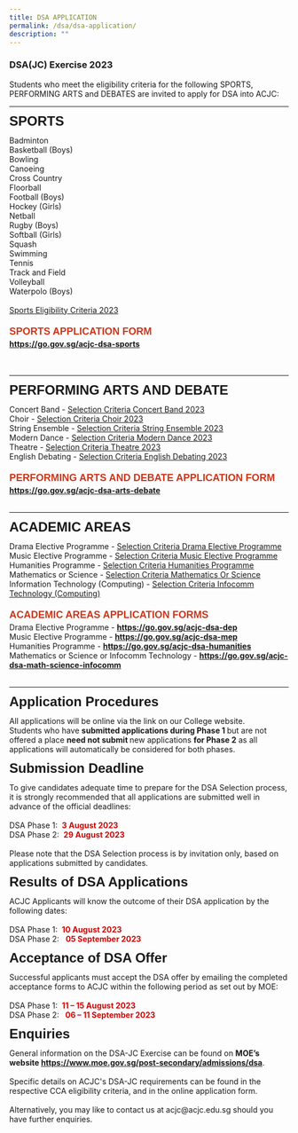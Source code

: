 ```yaml
---
title: DSA APPLICATION
permalink: /dsa/dsa-application/
description: ""
---
```

### DSA(JC) Exercise 2023
Students who meet the eligibility criteria for the following SPORTS, PERFORMING ARTS and DEBATES are invited to apply for DSA into ACJC:
<hr>
<p style="line-height: 1.0;"><strong><span style="font-size: 24px; font-family: Arial, Helvetica, sans-serif;">SPORTS</span></strong></p>
Badminton<br>
Basketball (Boys)<br>
Bowling<br>
Canoeing<br>
Cross Country<br>
Floorball<br>
Football (Boys)<br>
Hockey (Girls)<br>
Netball<br>
Rugby (Boys)<br>
Softball (Girls)<br>
Squash<br>
Swimming<br>
Tennis<br>
Track and Field<br>
Volleyball<br>
Waterpolo (Boys)<br><br>
<a target="_blank" href="/files/Dsa/dsa%20sports%20eligibility%20criteria%202023.pdf">Sports Eligibility Criteria 2023</a><br><br>
<div style="line-height: 1.5;"><span style="color:#CE361B; font-family: Arial, Helvetica, sans-serif; font-size: 18px;"><b>SPORTS APPLICATION FORM</b></span></div>
<div><a target="_blank" href="https://go.gov.sg/acjc-dsa-sports"><b>https://go.gov.sg/acjc-dsa-sports</b></a></div><br><br>
<hr>
<p style="line-height: 1.0;"><strong><span style="font-size: 24px; font-family: Arial, Helvetica, sans-serif;">PERFORMING ARTS AND DEBATE</span></strong></p>
Concert Band - <a target="_blank" href="/files/Dsa/eligibility%20criteria%20concert%20band%202023.pdf">Selection Criteria Concert Band 2023</a><br>
Choir - <a target="_blank" href="/files/Dsa/eligibility%20criteria%20choir%202023.pdf">Selection Criteria Choir 2023</a><br>
String Ensemble - <a target="_blank" href="/files/Dsa/eligibility%20criteria%20string%20ensemble%202023.pdf">Selection Criteria String Ensemble 2023</a><br>
Modern Dance - <a target="_blank" href="/files/Dsa/eligibility%20criteria%20modern%20dance%202023.pdf">Selection Criteria Modern Dance 2023</a><br>
Theatre - <a target="_blank" href="/files/Dsa/eligibility%20criteria%20theatre%202023.pdf">Selection Criteria Theatre 2023</a><br>
English Debating - <a target="_blank" href="/files/Dsa/eligibility%20criteria%20english%20debating%202023.pdf">Selection Criteria English Debating 2023</a><br><br>

<div style="line-height: 1.5;"><span style="color:#CE361B; font-family: Arial, Helvetica, sans-serif; font-size: 18px;"><b>PERFORMING ARTS AND DEBATE APPLICATION FORM</b></span></div>
<a target="_blank" href="https://go.gov.sg/acjc-dsa-arts-debate"><b>https://go.gov.sg/acjc-dsa-arts-debate</b></a><br><br>
<hr>

<p style="line-height: 1.0;"><strong><span style="font-size: 24px; font-family: Arial, Helvetica, sans-serif;">ACADEMIC AREAS</span></strong></p>
Drama Elective Programme - <a target="_blank" href="/files/Dsa/eligibility%20criteria%20drama%20elective%20programme%202023.pdf">Selection Criteria Drama Elective Programme</a><br>
Music Elective Programme - <a target="_blank" href="/files/Dsa/eligibility%20criteria%20music%20elective%20programme%202023.pdf">Selection Criteria Music Elective Programme</a><br>
Humanities Programme - <a target="_blank" href="/files/Dsa/eligibility%20criteria%20humanities%20programme%202023.pdf">Selection Criteria Humanities Programme</a><br>
Mathematics or Science - <a target="_blank" href="/files/Dsa/eligibility%20criteria%20mathematics%20or%20science.pdf">Selection Criteria Mathematics Or Science</a><br>
Information Technology (Computing) - <a target="_blank" href="/files/Dsa/eligibility%20criteria%20infocomm%20technology%20(computing).pdf">Selection Criteria Infocomm Technology (Computing)</a><br><br>

<div style="line-height: 1.5;"><span style="color:#CE361B; font-family: Arial, Helvetica, sans-serif; font-size: 18px;"><b>ACADEMIC AREAS APPLICATION FORMS</b></span></div>
Drama Elective Programme - <a target="_blank" href="https://go.gov.sg/acjc-dsa-dep"><b>https://go.gov.sg/acjc-dsa-dep</b></a><br>
Music Elective Programme - <a target="_blank" href="https://go.gov.sg/acjc-dsa-mep"><b>https://go.gov.sg/acjc-dsa-mep</b></a><br>
Humanities Programme - <a target="_blank" href="https://go.gov.sg/acjc-dsa-humanities"><b>https://go.gov.sg/acjc-dsa-humanities</b></a><br>
Mathematics or Science or Infocomm Technology - <a target="_blank" href="https://go.gov.sg/acjc-dsa-math-science-infocomm"><b>https://go.gov.sg/acjc-dsa-math-science-infocomm</b></a><br><br>
<hr>
<p style="line-height: 1.0;"><strong><span style="font-size: 24px; font-family: Arial, Helvetica, sans-serif;">Application Procedures</span></strong></p>
All applications will be online via the link on our College website.<br>
Students who have <b>submitted applications during Phase 1 </b> but are not offered a place <b>need not submit </b> new applications <b>for Phase 2</b> as all applications will automatically be considered for both phases.

<p style="line-height: 1.0;"><strong><span style="font-size: 24px; font-family: Arial, Helvetica, sans-serif;">Submission Deadline</span></strong></p>
To give candidates adequate time to prepare for the DSA Selection process, it is strongly recommended that all applications are submitted well in advance of the official deadlines:<br><br>
DSA Phase 1:&nbsp;&nbsp;<span style="color: #d00505;"><b>3 August 2023</b></span><br>
DSA Phase 2: &nbsp;<span style="color: #d00505;"><b>29 August 2023</b></span><br><br>
Please note that the DSA Selection process is by invitation only, based on applications submitted by candidates. 

<p style="line-height: 1.0;"><strong><span style="font-size: 24px; font-family: Arial, Helvetica, sans-serif;">Results of DSA Applications</span></strong></p>
ACJC Applicants will know the outcome of their DSA application by the following dates:<br><br>
DSA Phase 1: &nbsp;<span style="color: #d00505;"><b>10 August 2023</b></span><br>
DSA Phase 2: &nbsp;&nbsp;<span style="color: #d00505;"><b>05 September 2023</b></span><br>

<p style="line-height: 1.0;"><strong><span style="font-size: 24px; font-family: Arial, Helvetica, sans-serif;">Acceptance of DSA Offer</span></strong></p>
Successful applicants must accept the DSA offer by emailing the completed acceptance forms to ACJC within the following period as set out by MOE:<br><br>
DSA Phase 1: &nbsp;<span style="color: #d00505;"><b>11 – 15 August 2023</b></span><br>
DSA Phase 2: &nbsp;<span style="color: #d00505;"><b>&nbsp;06 – 11 September 2023</b></span><br>

<p style="line-height: 1.0;"><strong><span style="font-size: 24px; font-family: Arial, Helvetica, sans-serif;">Enquiries</span></strong></p>
General information on the DSA-JC Exercise can be found on <b>MOE’s website </b><a target="_blank" href="https://www.moe.gov.sg/post-secondary/admissions/dsa"><b>https://www.moe.gov.sg/post-secondary/admissions/dsa</b></a>.
<br><br>
<div>Specific details on ACJC's DSA-JC requirements can be found in the respective CCA eligibility criteria, and in the online application form.</div><br>
<div>Alternatively, you may like to contact us at acjc@acjc.edu.sg should you have further enquiries.</div>